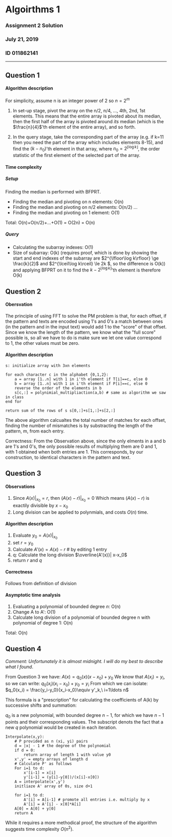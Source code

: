 # Algoirthms 1
### Assignment 2 Solution
### July 21, 2019
### ID 011862141
----

## Question 1

#### Algorithm description
For simplicity, assume n is an integer power of 2 so $n=2^m$

1. In set-up stage, pivot the array on the n/2, n/4, ..., 4th, 2nd, 1st elements. This means that the entire array is pivoted about its median, then the first half of the array is pivoted around *its* median (which is the $\frac{n}{4}$'th element of the entire array), and so forth.

1. In the query stage, take the corresponding part of the array (e.g. if k=11 then you need the part of the array which includes elements 8-15), and find the $(k-n_0)$'th element in that array, where $n_0=2^{\lfloor\log k\rfloor}$, the order statistic of the first element of the selected part of the array.

#### Time complexity
##### Setup
Finding the median is performed with BFPRT.
- Finding the median and pivoting on n elements: O(n)
- Finding the median and pivoting on n/2 elements: O(n/2)
...
- Finding the median and pivoting on 1 element: O(1)

Total: O(n)+O(n/2)+...+O(1) = O(2n) = O(n)

##### Query
- Calculating the subarray indexes: O(1)
- Size of subarray: O(k) (requires proof, which is done by showing the start and end indexes of the subarray are $2^{\lfloor\log k\rfloor}  \ge \frac{k}{2}$ and $2^{\lceil\log k\rceil}  \le 2k $, so the difference is O(k)) and applying BFPRT on it to find the $k-2^{\lfloor\log k\rfloor}$'th element is therefore O(k)



## Question 2

#### Obersvation
The principle of using FFT to solve the PM problem is that, for each offset, if the pattern and texts are encoded using 1's and 0's a match between ones (in the pattern and in the input text) would add 1 to the "score" of that offset. Since we know the length of the pattern, we know what the "full score" possible is, so all we have to do is make sure we let one value correspond to 1, the other values must be zero.

#### Algorithm description
```
s: initialize array with 3xn elements

for each character c in the alphabet {0,1,2}:
    a = array [1..n] with 1 in i'th element if T[i]==c, else 0
    b = array [1..n] with 1 in i'th element if P[i]==c, else 0
    reverse the order of the elements in b
    s[c,:] = polynimial_multipliaction(a,b) # same as algorithm we saw in class
end for

return sum of the rows of s s[0,:]+s[1,:]+s[2,:] 
```
 
The above algorithm calcualtes the total number of matches for each offset, finding the number of mismatches is by substracting the length of the pattern, m, from each entry.

Correctness: From the Observation above, since the only elments in a and b are 1's and 0's, the only possible results of multiplying them are 0 and 1, with 1 obtained when both entries are 1. This corresponds, by our construction, to identical characters in the pattern and text.

## Question 3

#### Observations
1. Since $A(x)\Big\rvert_{x_0}=r$, then $(A(x)-r)\Big\rvert_{x_0}=0$ Which means $(A(x)-r)$ is exactily divisible by $x-x_0$
1. Long division can be applied to polynmials, and costs $O(n)$ time.

#### Algorithm description
1. Evaluate $y_0 = A(x)\Big\rvert_{x_0}$ 
2. set $r=y_0$
3. Calculate $A'(x) = A(x)-r$ # by editing 1 entry
4. q: Calculate the long division $\overline{A'(x)}| x-x_0$
4. return *r* and *q*
#### Correctness
Follows from definition of division

#### Asymptotic time analysis
1. Evaluating a polynomial of bounded degree $n$: O(n)
1. Change A to A': O(1)
1. Calculate long division of a polynomial of bounded degree n with polynomial of degree 1: O(n)

Total: O(n)


## Question 4
_Comment: Unfortunately it is almost midnight. I will do my best to describe what I found_.

From Question 3 we have: $A(x) = q_0(x)(x-x_0)+y_0$
We know that $A(x_i)=y_i$, 
so we can write:
$q_0(x_i)(x_i-x_0)+y_0 = y_i$
From which we can isolate:
$q_0(x_i) = \frac{y_i-y_0}{x_i-x_0}\equiv y'_k,\ i=1\ldots n$

This formula is a "prescription" for calculating the coefficients of A(k) by successive shifts and summation:

$q_0$ is a new polynomial, with bounded degree $n-1$, for which we have $n-1$ points and their corresponding values. The subscript denots the fact that a new $q$ polynomial would be created in each iteration.


```
Interpolate(x,y):
    # P provided as n (xi, yi) pairs
    d = |x| - 1 # the degree of the polynomial
    if d = 0:
        return array of length 1 with value y0
    x',y' = empty arrays of length d
    # Calculate P' as follows
    For i=1 to d:
        x'[i-1] = x[i]
        y'[i-1] = (y[i]-y[0])/(x[i]-x[0])
    A = interpolate(x',y') 
    initliaze A' array of 0s, size d+1
    
    for i=1 to d:
        A'[i] = A[i-1] # promote all entries i.e. multiply by x
        A'[i] = A'[i] - x[0]*A[i]
    A[0] = A[0] + y[0]
    return A
```

While it requires a more methodical proof, the structure of the algorithm suggests time complexity $O(n^2)$.